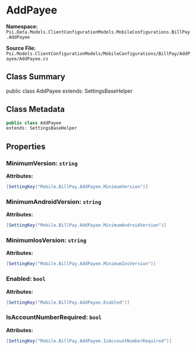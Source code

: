 # AddPayee

**Namespace:** `Psi.Data.Models.ClientConfigurationModels.MobileConfigurations.BillPay.AddPayee`

**Source File:** `Psi.Models.ClientConfigurationModels/MobileConfigurations/BillPay/AddPayee/AddPayee.cs`

## Class Summary

public class AddPayee
extends: SettingsBaseHelper

## Class Metadata

```typescript
public class AddPayee
extends: SettingsBaseHelper
```

## Properties

### MinimumVersion: `string`

**Attributes:**
```csharp
[SettingKey("Mobile.BillPay.AddPayee.MinimumVersion")]
```

### MinimumAndroidVersion: `string`

**Attributes:**
```csharp
[SettingKey("Mobile.BillPay.AddPayee.MinimumAndroidVersion")]
```

### MinimumIosVersion: `string`

**Attributes:**
```csharp
[SettingKey("Mobile.BillPay.AddPayee.MinimumIosVersion")]
```

### Enabled: `bool`

**Attributes:**
```csharp
[SettingKey("Mobile.BillPay.AddPayee.Enabled")]
```

### IsAccountNumberRequired: `bool`

**Attributes:**
```csharp
[SettingKey("Mobile.BillPay.AddPayee.IsAccountNumberRequired")]
```
